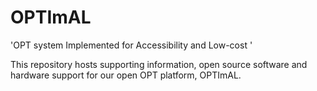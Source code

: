 # OPTImAL
'OPT system Implemented for Accessibility and Low-cost '

This repository hosts supporting information, open source software and hardware support for our open OPT platform, OPTImAL.
